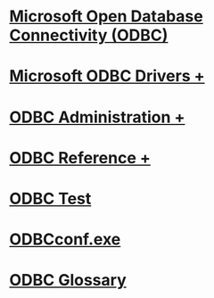 # [Microsoft Open Database Connectivity (ODBC)](microsoft-open-database-connectivity-odbc.md)

# [Microsoft ODBC Drivers +](../odbc/microsoft/microsoft-supplied-odbc-drivers.md)
# [ODBC Administration +](../odbc/admin/odbc-data-source-administrator.md)
# [ODBC Reference +](../odbc/reference/introduction-to-odbc.md)

# [ODBC Test](odbc-test.md)
# [ODBCconf.exe](odbcconf-exe.md)
# [ODBC Glossary](odbc-glossary.md)
